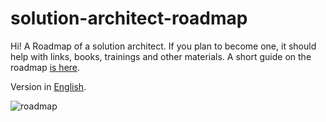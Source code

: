 # solution-architect-roadmap

Hi! A Roadmap of a solution architect. If you plan to become one, it should help with links, books, trainings and other materials.
A short guide on the roadmap [is here](https://vvsevolodovich.dev/profession-solution-architect-roadmap/).

Version in [English](https://github.com/vlivanov/solution-architect-roadmap/blob/main/roadmap-en.puml).

![roadmap](http://www.plantuml.com/plantuml/proxy?cache=no&src=https://raw.githubusercontent.com/vvsevolodovich/solution-architect-roadmap/main/roadmap-en.puml)
